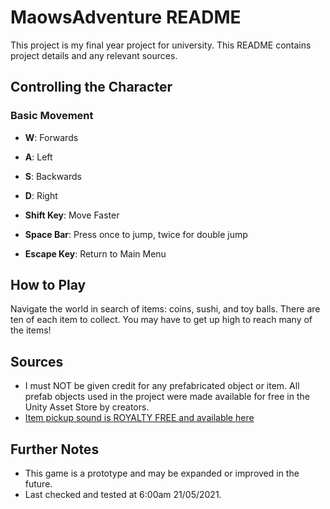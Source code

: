 # MaowsAdventure README

This project is my final year project for university. This README contains project details and any relevant sources.

## Controlling the Character

### Basic Movement

- **W**: Forwards
- **A**: Left
- **S**: Backwards
- **D**: Right

- **Shift Key**: Move Faster

- **Space Bar**: Press once to jump, twice for double jump

- **Escape Key**: Return to Main Menu

## How to Play

Navigate the world in search of items: coins, sushi, and toy balls. There are ten of each item to collect. You may have to get up high to reach many of the items!

## Sources

- I must NOT be given credit for any prefabricated object or item. All prefab objects used in the project were made available for free in the Unity Asset Store by creators.
- [Item pickup sound is ROYALTY FREE and available here](https://youtu.be/PLpv92m_SYc)

## Further Notes

- This game is a prototype and may be expanded or improved in the future.
- Last checked and tested at 6:00am 21/05/2021.
